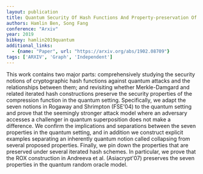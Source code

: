 ```yaml
---
layout: publication
title: Quantum Security Of Hash Functions And Property-preservation Of Iterated Hashing
authors: Hamlin Ben, Song Fang
conference: "Arxiv"
year: 2019
bibkey: hamlin2019quantum
additional_links:
  - {name: "Paper", url: "https://arxiv.org/abs/1902.08709"}
tags: ['ARXIV', 'Graph', 'Independent']
---
```

This work contains two major parts: comprehensively studying the security
notions of cryptographic hash functions against quantum attacks and the
relationships between them; and revisiting whether Merkle-Damgard and related
iterated hash constructions preserve the security properties of the compression
function in the quantum setting. Specifically, we adapt the seven notions in
Rogaway and Shrimpton (FSE'04) to the quantum setting and prove that the
seemingly stronger attack model where an adversary accesses a challenger in
quantum superposition does not make a difference. We confirm the implications
and separations between the seven properties in the quantum setting, and in
addition we construct explicit examples separating an inherently quantum notion
called collapsing from several proposed properties. Finally, we pin down the
properties that are preserved under several iterated hash schemes. In
particular, we prove that the ROX construction in Andreeva et al.
(Asiacrypt'07) preserves the seven properties in the quantum random oracle
model.
